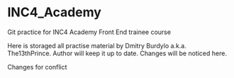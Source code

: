 # INC4_Academy
Git practice for INC4 Academy Front End trainee course

Here is storaged all practise material by Dmitry Burdylo a.k.a. The13thPrince.
Author will keep it up to date.
Changes will be noticed here.


Changes for conflict